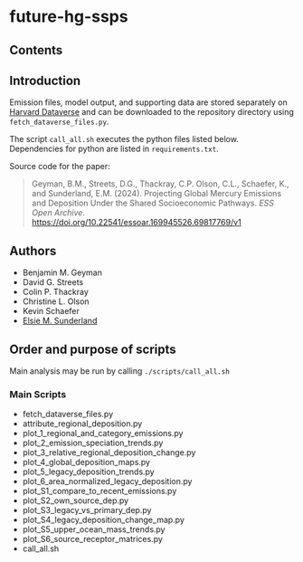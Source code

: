 # future-hg-ssps

## Contents

## Introduction

Emission files, model output, and supporting data are stored separately on <a href="https://doi.org/10.7910/DVN/UIEZW5">Harvard Dataverse</a> and can be downloaded to the repository directory using `fetch_dataverse_files.py`.

The script `call_all.sh` executes the python files listed below. Dependencies for python are listed in `requirements.txt`.

Source code for the paper:
> Geyman, B.M., Streets, D.G., Thackray, C.P. Olson, C.L., Schaefer, K., and Sunderland, E.M. (2024). Projecting Global Mercury Emissions and Deposition Under the Shared Socioeconomic Pathways. *ESS Open Archive*. <a href="https://doi.org/10.22541/essoar.169945526.69817769/v1">https://doi.org/10.22541/essoar.169945526.69817769/v1</a>

## Authors
* Benjamin M. Geyman
* David G. Streets
* Colin P. Thackray
* Christine L. Olson
* Kevin Schaefer
* [Elsie M. Sunderland](https://bgc.seas.harvard.edu/)

##  Order and purpose of scripts

Main analysis may be run by calling `./scripts/call_all.sh`

### Main Scripts
- fetch_dataverse_files.py
- attribute_regional_deposition.py
- plot_1_regional_and_category_emissions.py
- plot_2_emission_speciation_trends.py
- plot_3_relative_regional_deposition_change.py
- plot_4_global_deposition_maps.py
- plot_5_legacy_deposition_trends.py
- plot_6_area_normalized_legacy_deposition.py
- plot_S1_compare_to_recent_emissions.py
- plot_S2_own_source_dep.py
- plot_S3_legacy_vs_primary_dep.py
- plot_S4_legacy_deposition_change_map.py
- plot_S5_upper_ocean_mass_trends.py
- plot_S6_source_receptor_matrices.py
- call_all.sh
